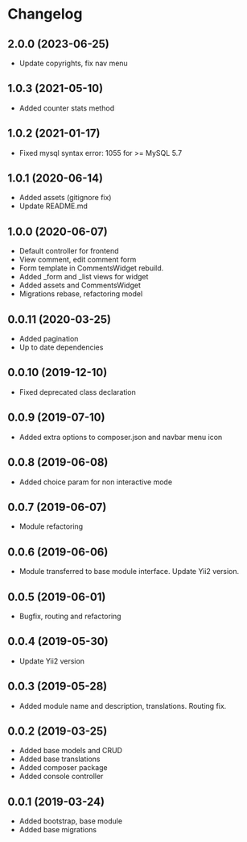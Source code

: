 Changelog
=========

## 2.0.0 (2023-06-25)
 * Update copyrights, fix nav menu

## 1.0.3 (2021-05-10)
 * Added counter stats method
 
## 1.0.2 (2021-01-17)
 * Fixed mysql syntax error: 1055 for >= MySQL 5.7
 
## 1.0.1 (2020-06-14)
 * Added assets (gitignore fix)
 * Update README.md

## 1.0.0 (2020-06-07)
 * Default controller for frontend
 * View comment, edit comment form
 * Form template in CommentsWidget rebuild.
 * Added _form and _list views for widget
 * Added assets and CommentsWidget
 * Migrations rebase, refactoring model
 
## 0.0.11 (2020-03-25)
 * Added pagination
 * Up to date dependencies
 
## 0.0.10 (2019-12-10)
 * Fixed deprecated class declaration

## 0.0.9 (2019-07-10)
 * Added extra options to composer.json and navbar menu icon

## 0.0.8 (2019-06-08)
 * Added choice param for non interactive mode

## 0.0.7 (2019-06-07)
 * Module refactoring
 
## 0.0.6 (2019-06-06)
 * Module transferred to base module interface. Update Yii2 version.
 
## 0.0.5 (2019-06-01)
 * Bugfix, routing and refactoring
 
## 0.0.4 (2019-05-30)
 * Update Yii2 version
 
## 0.0.3 (2019-05-28)
 * Added module name and description, translations. Routing fix.
 
## 0.0.2 (2019-03-25)
 * Added base models and CRUD
 * Added base translations
 * Added composer package
 * Added console controller
 
## 0.0.1 (2019-03-24)
 * Added bootstrap, base module
 * Added base migrations